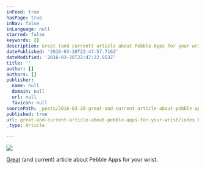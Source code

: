 ```yaml
---
inFeed: true
hasPage: true
inNav: false
inLanguage: null
starred: false
keywords: []
description: Great (and current) article about Pebble Apps for your wrist.
datePublished: '2016-03-20T22:47:57.716Z'
dateModified: '2016-03-20T22:47:22.953Z'
title: ''
author: []
authors: []
publisher:
  name: null
  domain: null
  url: null
  favicon: null
sourcePath: _posts/2016-03-20-great-and-current-article-about-pebble-apps-for-your-wrist.md
published: true
url: great-and-current-article-about-pebble-apps-for-your-wrist/index.html
_type: Article

---
```

![](https://the-grid-user-content.s3-us-west-2.amazonaws.com/290e9844-48ad-49f9-8d9c-030ccee9c80e.jpg)

[Great][0] (and current) article about Pebble Apps for your wrist.

[0]: http://www.wareable.com/apps/the-best-apps-for-pebble-and-pebble-steel